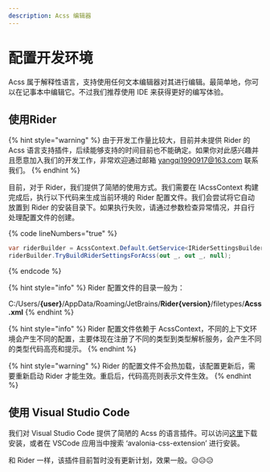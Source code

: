 ```yaml
---
description: Acss 编辑器
---
```


# 配置开发环境

Acss 属于解释性语言，支持使用任何文本编辑器对其进行编辑。最简单地，你可以在记事本中编辑它。不过我们推荐使用 IDE 来获得更好的编写体验。

## 使用Rider

{% hint style="warning" %}
由于开发工作量比较大，目前并未提供 Rider 的 Acss 语言支持插件，后续能够支持的时间目前也不能确定。如果你对此感兴趣并且愿意加入我们的开发工作，非常欢迎通过邮箱 yangqi1990917@163.com 联系我们。
{% endhint %}

目前，对于 Rider，我们提供了简陋的使用方式。我们需要在 IAcssContext 构建完成后，执行以下代码来生成当前环境的 Rider 配置文件。我们会尝试将它自动放置到 Rider 的安装目录下。如果执行失败，请通过参数检查异常情况，并自行处理配置文件的创建。

{% code lineNumbers="true" %}
```csharp
var riderBuilder = AcssContext.Default.GetService<IRiderSettingsBuilder>();
riderBuilder.TryBuildRiderSettingsForAcss(out _, out _, null);
```
{% endcode %}

{% hint style="info" %}
Rider 配置文件的目录一般为：

C:/Users/**{user}**/AppData/Roaming/JetBrains/**Rider{version}**/filetypes/**Acss.xml**
{% endhint %}

{% hint style="info" %}
Rider 配置文件依赖于 AcssContext，不同的上下文环境会产生不同的配置，主要体现在注册了不同的类型到类型解析服务，会产生不同的类型代码高亮和提示。
{% endhint %}

{% hint style="warning" %}
Rider 的配置文件不会热加载，该配置更新后，需要重新启动 Rider 才能生效。重启后，代码高亮则表示文件生效。
{% endhint %}

## 使用 Visual Studio Code

我们对 Visual Studio Code 提供了简陋的 Acss 的语言插件。可以访问[这里](https://marketplace.visualstudio.com/items?itemName=nlnet.avalonia-css-extension)下载安装，或者在 VSCode 应用当中搜索 ‘avalonia-css-extension’ 进行安装。

和 Rider 一样，该插件目前暂时没有更新计划，效果一般。😥😥😥
